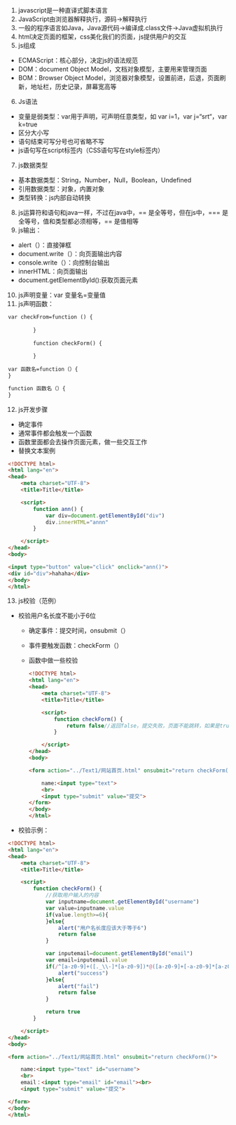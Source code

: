 1. javascript是一种直译式脚本语言
2. JavaScript由浏览器解释执行，源码->解释执行
3. 一般的程序语言如Java，Java源代码->编译成.class文件->Java虚拟机执行
4. html决定页面的框架，css美化我们的页面，js提供用户的交互
5. js组成
* ECMAScript：核心部分，决定js的语法规范
* DOM：document Object Model，文档对象模型，主要用来管理页面
* BOM：Browser Object Model，浏览器对象模型，设置前进，后退，页面刷新，地址栏，历史记录，屏幕宽高等
6. Js语法
* 变量是弱类型：var用于声明，可声明任意类型，如 var i=1，var j=“srt“，var k=true
* 区分大小写
* 语句结束可写分号也可省略不写
* js语句写在script标签内（CSS语句写在style标签内）
7. js数据类型
* 基本数据类型：String，Number，Null，Boolean，Undefined
* 引用数据类型：对象，内置对象
* 类型转换：js内部自动转换
8. js运算符和语句和java一样，不过在java中，== 是全等号，但在js中，=== 是全等号，值和类型都必须相等，== 是值相等
9. js输出：
* alert（）：直接弹框
* document.write（）：向页面输出内容
* console.write（）：向控制台输出
* innerHTML：向页面输出
* document.getElementById():获取页面元素
10. js声明变量：var 变量名=变量值
11. js声明函数：
```html
var checkFrom=function () {
            
        }
        
        function checkForm() {
            
        }
        
var 函数名=function（）{
}

function 函数名（）{
}
```
12. js开发步骤
* 确定事件
* 通常事件都会触发一个函数
* 函数里面都会去操作页面元素，做一些交互工作
* 替换文本案例
```html
<!DOCTYPE html>
<html lang="en">
<head>
    <meta charset="UTF-8">
    <title>Title</title>

    <script>
        function ann() {
            var div=document.getElementById("div")
            div.innerHTML="annn"
        }

    </script>
</head>
<body>

<input type="button" value="click" onclick="ann()">
<div id="div">hahaha</div>
</body>
</html>
```
13. js校验（范例）

* 校验用户名长度不能小于6位

   - 确定事件：提交时间，onsubmit（）

   - 事件要触发函数：checkForm（）

   - 函数中做一些校验

     ```Html
     <!DOCTYPE html>
     <html lang="en">
     <head>
         <meta charset="UTF-8">
         <title>Title</title>

         <script>
             function checkForm() {
                 return false//返回false，提交失败，页面不能跳转，如果是true则跳转成功
             }

         </script>
     </head>
     <body>

     <form action="../Text1/网站首页.html" onsubmit="return checkForm()">

         name:<input type="text">
         <br>
         <input type="submit" value="提交">
     </form>
     </body>
     </html>
     ```

* 校验示例：

```html
<!DOCTYPE html>
<html lang="en">
<head>
    <meta charset="UTF-8">
    <title>Title</title>

    <script>
        function checkForm() {
            //获取用户输入的内容
            var inputname=document.getElementById("username")
            var value=inputname.value
            if(value.length>=6){
            }else{
                alert("用户名长度应该大于等于6")
                return false
            }

            var inputemail=document.getElementById("email")
            var email=inputemail.value
            if(/^[a-z0-9]+([._\\-]*[a-z0-9])*@([a-z0-9]+[-a-z0-9]*[a-z0-9]+.){1,63}[a-z0-9]+$/.test(email)){
                alert("success")
            }else{
                alert("fail")
                return false
            }

            return true
        }

    </script>
</head>
<body>

<form action="../Text1/网站首页.html" onsubmit="return checkForm()">

    name:<input type="text" id="username">
    <br>
    email：<input type="email" id="email"><br>
    <input type="submit" value="提交">

</form>
</body>
</html>
```
